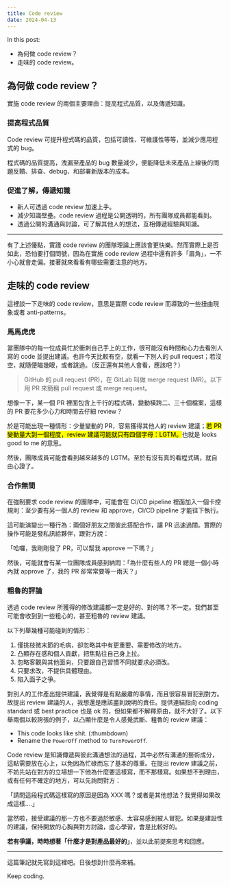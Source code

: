 ```yaml
---
title: Code review
date: 2024-04-13
---
```


In this post:

- 為何做 code review？
- 走味的 code review。

## 為何做 code review？

實施 code review 的兩個主要理由：提高程式品質，以及傳遞知識。

### 提高程式品質

Code review 可提升程式碼的品質，包括可讀性、可維護性等等，並減少應用程式的 bug。

程式碼的品質提高，洩漏至產品的 bug 數量減少，便能降低未來產品上線後的問題反饋、排查、debug、和部署新版本的成本。

### 促進了解，傳遞知識

- 新人可透過 code review 加速上手。
- 減少知識壁壘。code review 過程是公開透明的，所有團隊成員都能看到。
- 透過公開的溝通與討論，可了解其他人的想法，互相傳遞經驗與知識。

---

有了上述優點，實踐 code review 的團隊理論上應該會更快樂。然而實際上是否如此，恐怕要打個問號，因為在實施 code review 過程中還有許多「眉角」，一不小心就會走偏。接著就來看看有哪些需要注意的地方。

## 走味的 code review

這裡談一下走味的 code review，意思是實際 code review 而導致的一些扭曲現象或者 anti-patterns。

### 馬馬虎虎

當團隊中的每一位成員忙於衝刺自己手上的工作，很可能沒有時間和心力去看別人寫的 code 並提出建議。也許今天比較有空，就看一下別人的 pull request；若沒空，就隨便瞄幾眼，或者跳過。（反正還有其他人會看，應該吧？）

> GitHub 的 pull request (PR)，在 GitLab 叫做 merge request (MR)。以下用 PR 來簡稱 pull request 或 merge request。

想像一下，某一個 PR 裡面包含上千行的程式碼，變動橫跨二、三十個檔案，這樣的 PR 要花多少心力和時間去仔細 review？

於是可能出現一種情形：少量變動的 PR，容易獲得其他人的 review 建議；<mark>若 PR 變動量大到一個程度，review 建議可能就只有四個字母：LGTM。</mark>也就是 looks good to me 的意思。

然後，團隊成員可能會看到越來越多的 LGTM。至於有沒有真的看程式碼，就自由心證了。

### 合作無間

在強制要求 code review 的團隊中，可能會在 CI/CD pipeline 裡面加入一個卡控規則：至少要有另一個人的 review 和 approve，CI/CD pipeline 才能往下執行。

這可能演變出一種行為：兩個好朋友之間彼此搭配合作，讓 PR 迅速過關。實際的操作可能是發私訊給夥伴，跟對方說：

「哈囉，我剛剛發了 PR，可以幫我 approve 一下嗎？」

然後，可能就會有某一位團隊成員感到納悶：「為什麼有些人的 PR 總是一個小時內就 approve 了，我的 PR 卻常常要等一兩天？」

### 粗魯的評論

透過 code review 所獲得的修改建議都一定是好的、對的嗎？不一定。我們甚至可能會收到到一些粗心的，甚至粗魯的 review 建議。

以下列舉幾種可能碰到的情形：

1. 僅挑枝微末節的毛病，卻忽略其中有更重要、需要修改的地方。
2. 凸顯存在感和個人貢獻，把焦點往自己身上拉。
3. 忽略客觀與其他面向，只要跟自己習慣不同就要求必須改。
4. 只要求改，不提供具體理由。
5. 陷入面子之爭。

對別人的工作產出提供建議，我覺得是有點嚴肅的事情，而且很容易冒犯到對方。故提出 review 建議的人，我想還是應該盡到說明的責任。提供連結指向 coding standard 或 best practice 也是 ok 的，但如果都不解釋原由，就不大好了。以下舉兩個以較誇張的例子，以凸顯什麼是令人感覺武斷、粗魯的 review 建議：

- This code looks like shit. (:thumbdown)
- Rename the `PowerOff` method to `TurnPowerOff`.

Code review 是知識傳遞與彼此溝通想法的過程，其中必然有溝通的藝術成分，這點需要放在心上，以免因為忙碌而忘了基本的尊重。在提出 review 建議之前，不妨先站在對方的立場想一下他為什麼要這樣寫，而不那樣寫。如果想不到理由，或有任何不確定的地方，可以先詢問對方：

「請問這段程式碼這樣寫的原因是因為 XXX 嗎？或者是其他想法？我覺得如果改成這樣....」

當然啦，接受建議的那一方也不要過於敏感、太容易感到被人冒犯。如果是建設性的建議，保持開放的心胸與對方討論，虛心學習，會是比較好的。

**若有爭議，時時想著「什麼才是對產品最好的」**，並以此前提來思考和回應。

---

這篇筆記就先寫到這裡吧。日後想到什麼再來補。

Keep coding.
